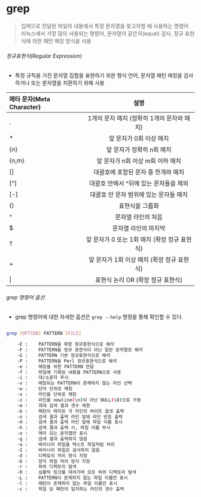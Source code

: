 # grep 

> 입력으로 전달된 파일의 내용에서 특정 문자열을 찾고자할 때 사용하는 명령어  
리눅스에서 가장 많이 사용되는 명령어, 문자열이 같은지(equal) 검사, 정규 표현식에 의한 패턴 매칭 방식을 사용

###### 정규표현식(Regular Expression)

- 특정 규칙을 가진 문자열 집합을 표현하기 위한 형식 언어, 문자열 패턴 매칭을 검사하거나 또는 문자열을 치환하기 위해 사용

메타 문자(Meta Character) | 설명
|:--|:--:|
|.|1개의 문자 매치 (정확히 1개의 문자와 매치)|
|*|앞 문자가 0회 이상 매치|
|{n}|앞 문자가 정확히 n회 매치|
|{n,m}|앞 문자가 n회 이상 m회 이하 매치|
|[]|대괄호에 포함된 문자 중 한개와 매치|
|[^]|대괄호 안에서 ^뒤에 있는 문자들을 제외|
|[-]|대괄호 안 문자 범위에 있는 문자들 매치|
|()|표현식을 그룹화|
|^|문자열 라인의 처음|
|$|문자열 라인의 마지막|
|?|앞 문자가 0 또는 1회 매치 (확장 정규 표현식)|
|+|앞 문자가 1회 이상 매치 (확장 정규 표현식)|
|\||표현식 논리 OR (확장 정규 표현식)|

###### grep 명령어 옵션
- grep 명령어에 대한 자세한 옵션은 `grep --help` 명령을 통해 확인할 수 있다.

```bash

grep [OPTION] PATTERN [FILE]

	-E :	PATTERN을 확장 정규표현식으로 해석
	-F : 	PATTERN을 정규 표현식이 아닌 일반 문자열로 해석
	-G : 	PATTERN 기본 정규표현식으로 해석
	-P : 	PATTERN을 Perl 정규표현식으로 해석
	-e :	매칭을 위한 PATTERN 전달
	-f : 	파일에 기록된 내용을 PATTERN으로 사용
	-i : 	대/소문자 무시
	-v : 	매칭되는 PATTERN이 존재하지 않는 라인 선택
	-w : 	단어 단위로 매칭
	-x : 	라인을 단위로 매칭
	-z :	라인을 newline(\n)이 아닌 NULL(\0)으로 구분
	-m : 	최대 검색 결과 갯수 제한
	-b : 	패턴이 매치된 각 라인의 바이트 옵셋 출력
	-n : 	검색 결과 출력 라인 앞에 라인 번호 출력
	-H : 	검색 결과 출력 라인 앞에 파일 이름 표시
	-h : 	검색 결과 출력 시, 파일 이름 무시
	-o : 	매치 되는 문자열만 표시
	-q : 	검색 결과 출력하지 않음
	-a : 	바이너리 파일을 텍스트 파일처럼 처리
	-I : 	바이너리 파일은 검사하지 않음
	-d : 	디렉토리 처리 방식 지정
	-D : 	장치 파일 처리 방식 지정
	-r : 	하위 디렉토리 탐색
	-R : 	심볼릭 링크를 따라가며 모든 하위 디렉토리 탐색
	-L :	PATTERN이 존재하지 않는 파일 이름만 표시
	-l : 	패턴이 존재하지 않는 파일 이름만 표시
	-c : 	파일 당 패턴이 일치하는 라인의 갯수 출력

```

